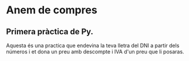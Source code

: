 # Anem de compres
## Primera pràctica de Py.

Aquesta és una practica que endevina la teva lletra del DNI a partir dels números i et dona un preu amb descompte i IVA d'un preu que li posaras.
